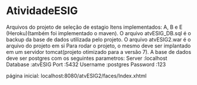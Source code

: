 # AtividadeESIG
Arquivos do projeto de seleção de estagio
Itens implementados: A, B e E (Heroku)(também foi implementado o maven).
O arquivo atvESIG_DB.sql é o backup da base de dados utilizada pelo projeto.
O arquivo atvESIG2.war é o arquivo do projeto em si
Para rodar o projeto, o mesmo deve ser implantado em um servidor tomcat(projeto otimizado para a versão 7).
A base de dados deve ser postgres com os seguintes parametros:
 Server   :localhost
Database  :atvESIG
Port      :5432
Username  :postgres
Password  :123

página inicial: localhost:8080/atvESIG2/faces/Index.xhtml
